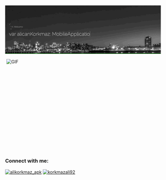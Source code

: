 ![alicanKorkmaz](https://github.com/titanwalking/titanwalking/blob/master/mgif.gif)

<img align="right" alt="GIF" src="https://github.com/abhisheknaiidu/abhisheknaiidu/blob/master/code.gif?raw=true" width="500" height="320" />

<!-- Connect with me -->
<h3 align="left">Connect with me:</h3>
<p align="left">
<a href="https://twitter.com/alikorkmaz_apk" target="blank"><img align="center" src="https://github.com/kmhmubin/kmhmubin/blob/master/assets/twitter.svg" alt="alikorkmaz_apk" height="30" width="30" /></a>
<a href="https://linkedin.com/in/korkmazali92" target="blank"><img align="center" src="https://github.com/kmhmubin/kmhmubin/blob/master/assets/linkedin.svg" alt="korkmazali92" height="30" width="30" /></a>
</p>
